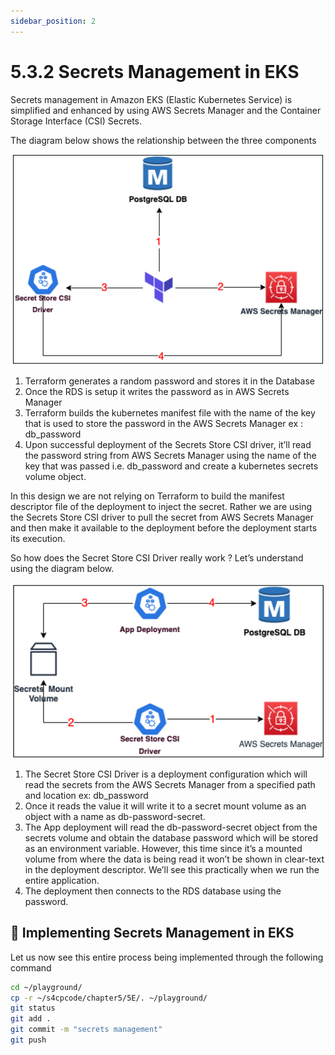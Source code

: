 ```yaml
---
sidebar_position: 2
---
```


# 5.3.2 Secrets Management in EKS

Secrets management in Amazon EKS (Elastic Kubernetes Service) is simplified and enhanced by using AWS Secrets Manager and the Container Storage Interface (CSI) Secrets.

The diagram below shows the relationship between the three components

![](img/sm_1.png)

1. Terraform generates a random password and stores it in the Database
2. Once the RDS is setup it writes the password as in AWS Secrets Manager
3. Terraform builds the kubernetes manifest file with the name of the key that is used to store the password in the AWS Secrets Manager ex : db_password
4. Upon successful deployment of the Secrets Store CSI driver, it’ll read the password string from AWS Secrets Manager using the name of the key that was passed i.e. db_password and create a kubernetes secrets volume object.

In this design we are not relying on Terraform to build the manifest descriptor file of the deployment to inject the secret. Rather we are using the Secrets Store CSI driver to pull the secret from AWS Secrets Manager and then make it available to the deployment before the deployment starts its execution.

So how does the Secret Store CSI Driver really work ? Let’s understand using the diagram below.

![](img/sm_2.png)

1. The Secret Store CSI Driver is a deployment configuration which will read the secrets from the AWS Secrets Manager from a specified path and location ex: db_password
2. Once it reads the value it will write it to a secret mount volume as an object with a name as db-password-secret. 
3. The App deployment will read the db-password-secret object from the secrets volume and obtain the database password which will be stored as an environment variable. However, this time since it’s a mounted volume from where the data is being read it won’t be shown in clear-text in the deployment descriptor. We’ll see this practically when we run the entire application.
4. The deployment then connects to the RDS database using the password.

## 🔑 Implementing Secrets Management in EKS

Let us now see this entire process being implemented through the following command

```bash
cd ~/playground/
cp -r ~/s4cpcode/chapter5/5E/. ~/playground/
git status
git add .
git commit -m "secrets management"
git push
```

